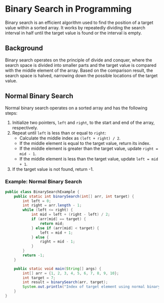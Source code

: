 # Binary Search in Programming

Binary search is an efficient algorithm used to find the position of a target value within a sorted array. It works by repeatedly dividing the search interval in half until the target value is found or the interval is empty.

## Background

Binary search operates on the principle of divide and conquer, where the search space is divided into smaller parts and the target value is compared with the middle element of the array. Based on the comparison result, the search space is halved, narrowing down the possible locations of the target value.

## Normal Binary Search

Normal binary search operates on a sorted array and has the following steps:
1. Initialize two pointers, `left` and `right`, to the start and end of the array, respectively.
2. Repeat until `left` is less than or equal to `right`:
    - Calculate the middle index as `(left + right) / 2`.
    - If the middle element is equal to the target value, return its index.
    - If the middle element is greater than the target value, update `right = mid - 1`.
    - If the middle element is less than the target value, update `left = mid + 1`.
3. If the target value is not found, return -1.

### Example: Normal Binary Search

```java
public class BinarySearchExample {
    public static int binarySearch(int[] arr, int target) {
        int left = 0;
        int right = arr.length - 1;
        while (left <= right) {
            int mid = left + (right - left) / 2;
            if (arr[mid] == target) {
                return mid;
            } else if (arr[mid] < target) {
                left = mid + 1;
            } else {
                right = mid - 1;
            }
        }
        return -1;
    }

    public static void main(String[] args) {
        int[] arr = {1, 2, 3, 4, 5, 6, 7, 8, 9, 10};
        int target = 7;
        int result = binarySearch(arr, target);
        System.out.println("Index of target element using normal binary search: " + result); // Output: Index of target element using normal binary search: 6
    }
}
```